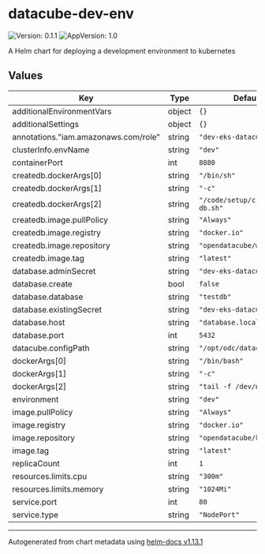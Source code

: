 # datacube-dev-env

![Version: 0.1.1](https://img.shields.io/badge/Version-0.1.1-informational?style=flat-square) ![AppVersion: 1.0](https://img.shields.io/badge/AppVersion-1.0-informational?style=flat-square)

A Helm chart for deploying a development environment to kubernetes

## Values

| Key | Type | Default | Description |
|-----|------|---------|-------------|
| additionalEnvironmentVars | object | `{}` |  |
| additionalSettings | object | `{}` |  |
| annotations."iam.amazonaws.com/role" | string | `"dev-eks-datacube-wms"` |  |
| clusterInfo.envName | string | `"dev"` |  |
| containerPort | int | `8080` |  |
| createdb.dockerArgs[0] | string | `"/bin/sh"` |  |
| createdb.dockerArgs[1] | string | `"-c"` |  |
| createdb.dockerArgs[2] | string | `"/code/setup/create-db.sh"` |  |
| createdb.image.pullPolicy | string | `"Always"` |  |
| createdb.image.registry | string | `"docker.io"` |  |
| createdb.image.repository | string | `"opendatacube/wms"` |  |
| createdb.image.tag | string | `"latest"` |  |
| database.adminSecret | string | `"dev-eks-datacube"` |  |
| database.create | bool | `false` |  |
| database.database | string | `"testdb"` |  |
| database.existingSecret | string | `"dev-eks-datacube"` |  |
| database.host | string | `"database.local"` |  |
| database.port | int | `5432` |  |
| datacube.configPath | string | `"/opt/odc/datacube.conf"` |  |
| dockerArgs[0] | string | `"/bin/bash"` |  |
| dockerArgs[1] | string | `"-c"` |  |
| dockerArgs[2] | string | `"tail -f /dev/null"` |  |
| environment | string | `"dev"` |  |
| image.pullPolicy | string | `"Always"` |  |
| image.registry | string | `"docker.io"` |  |
| image.repository | string | `"opendatacube/k8s-dev"` |  |
| image.tag | string | `"latest"` |  |
| replicaCount | int | `1` |  |
| resources.limits.cpu | string | `"300m"` |  |
| resources.limits.memory | string | `"1024Mi"` |  |
| service.port | int | `80` |  |
| service.type | string | `"NodePort"` |  |

----------------------------------------------
Autogenerated from chart metadata using [helm-docs v1.13.1](https://github.com/norwoodj/helm-docs/releases/v1.13.1)
